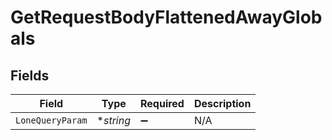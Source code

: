 # GetRequestBodyFlattenedAwayGlobals


## Fields

| Field              | Type               | Required           | Description        |
| ------------------ | ------------------ | ------------------ | ------------------ |
| `LoneQueryParam`   | **string*          | :heavy_minus_sign: | N/A                |